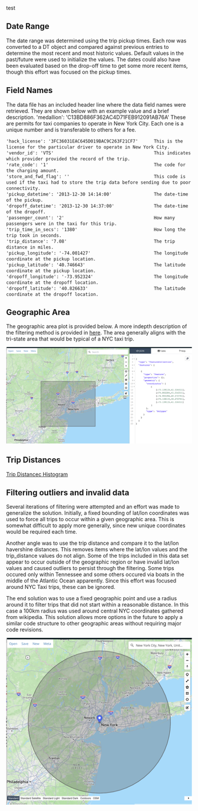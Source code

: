 test
## Date Range
The date range was determined using the trip pickup times.  Each row was converted to a DT object and compared against previous entries to determine the most recent and most historic values.  Default values in the past/future were used to initialize the values.  The dates could also have been evaluated based on the drop-off time to get some more recent items, though this effort was focused on the pickup times.

## Field Names
The data file has an included header line where the data field names were retrieved.  They are shown below with an example value and a brief description.
    'medallion': 'C13BD886F362AC4D71FEB912091AB76A'         These are permits for taxi companies to operate in New York City.  Each one is a unique number and is transferable to others for a fee.

    'hack_license': '3FC36031EAC645D019BAC9C263F21CF7'      This is the license for the particular driver to operate in New York City.
    'vendor_id': 'VTS'                                      This indicates which provider provided the record of the trip.
    'rate_code': '1'                                        The code for the charging amount.
    'store_and_fwd_flag': ''                                This code is used if the taxi had to store the trip data before sending due to poor connectivity.
    'pickup_datetime': '2013-12-30 14:14:00'                The date-time of the pickup.
    'dropoff_datetime': '2013-12-30 14:37:00'               The date-time of the dropoff.
    'passenger_count': '2'                                  How many passengers were in the taxi for this trip.
    'trip_time_in_secs': '1380'                             How long the trip took in seconds.
    'trip_distance': '7.08'                                 The trip distance in miles.
    'pickup_longitude': '-74.001427'                        The longitude coordinate at the pickup location.
    'pickup_latitude': '40.746643'                          The latitude coordinate at the pickup location.
    'dropoff_longitude': '-73.952324'                       The longitude coordinate at the dropoff location.
    'dropoff_latitude': '40.826633'                         The latitude coordinate at the dropoff location.

## Geographic Area
The geographic area plot is provided below.  A more indepth description of the filtering method is provided in [here](#filtering).   The area generally aligns with the tri-state area that would be typical of a NYC taxi trip.

![A plot of the coordinates for the large dataset](/GeographicArea.png)


## Trip Distances

[Trip Distancec Histogram](/TripDistanceHistogram.png)

## Filtering outliers and invalid data 
<a name ="filtering"></a>
Several iterations of filtering were attempted and an effort was made to generalize the solution.  Initially, a fixed bounding of lat/lon coordinates was used to force all trips to occur within a given geographic area.  This is somewhat difficult to apply more generally, since new unique coordinates would be required each time.

Another angle was to use the trip distance and compare it to the lat/lon havershine distances.  This removes items where the lat/lon values and the trip_distance values do not align.  Some of the trips included in this data set appear to occur outside of the geographic region or have invalid lat/lon values and caused outliers to persist through the filtering.  Some trips occured only within Tennessee and some others occured via boats in the middle of the Atlantic Ocean apparently.  Since this effort was focused around NYC Taxi trips, these can be ignored.

The end solution was to use a fixed geographic point and use a radius around it to filter trips that did not start within a reasonable distance.  In this case a 100km radius was used around central NYC coordinates gathered from wikipedia.  This solution allows more options in the future to apply a similar code structure to other geographic areas without requiring major code revisions.

![another one](/NYC_Radius.png)
